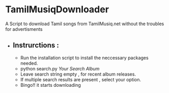 # TamilMusiqDownloader

A Script to download Tamil songs from TamilMusiq.net without the troubles for advertisments

- ## Instrurctions :
     - Run the installation script to install the neccessary packages needed.
     - python search.py *Your Search Album*
     - Leave search string empty , for recent album releases.
     - If multiple search results are present , select your option.
     - Bingo!! it starts downloading
     
